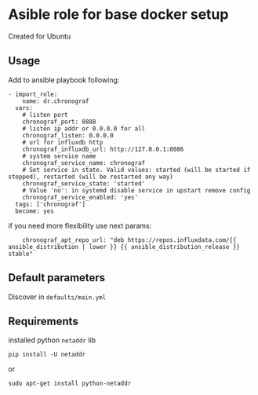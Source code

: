 # Asible role for base docker setup

Created for Ubuntu

## Usage

Add to ansible playbook following:

    - import_role:
        name: dr.chronograf
      vars:
        # listen port
        chronograf_port: 8888
        # listen ip addr or 0.0.0.0 for all
        chronograf_listen: 0.0.0.0
        # url for influxdb http
        chronograf_influxdb_url: http://127.0.0.1:8086
        # system service name
        chronograf_service_name: chronograf
        # Set service in state. Valid values: started (will be started if stopped), restarted (will be restarted any way)
        chronograf_service_state: 'started'
        # Value 'no': in systemd disable service in upstart remove config
        chronograf_service_enabled: 'yes'
      tags: ['chronograf']
      become: yes

if you need more flexibility use next params:

        chronograf_apt_repo_url: "deb https://repos.influxdata.com/{{ ansible_distribution | lower }} {{ ansible_distribution_release }} stable"

## Default parameters

Discover in `defaults/main.yml`

## Requirements

installed python `netaddr` lib

    pip install -U netaddr

or

    sudo apt-get install python-netaddr